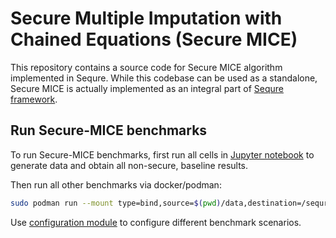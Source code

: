 # Secure Multiple Imputation with Chained Equations (Secure MICE)

This repository contains a source code for Secure MICE algorithm implemented in Sequre. While this codebase can be used as a standalone, Secure MICE is actually implemented as an integral part of [Sequre framework](https://github.com/0xTCG/sequre/tree/mice).

## Run Secure-MICE benchmarks

To run Secure-MICE benchmarks, first run all cells in [Jupyter notebook](applications/offline/mi.ipynb) to generate data and obtain all non-secure, baseline results.

Then run all other benchmarks via docker/podman:

```bash
sudo podman run --mount type=bind,source=$(pwd)/data,destination=/sequre/data --mount type=bind,source=$(pwd)/applications/config,destination=/sequre/applications/config --security-opt label=disable -e "CODON_DEBUG=lt" --privileged --rm -t hsmile/secure-mice:latest scripts/run.sh -release benchmarks --mi --jit --local
```

Use [configuration module](config/mi.toml) to configure different benchmark scenarios.
